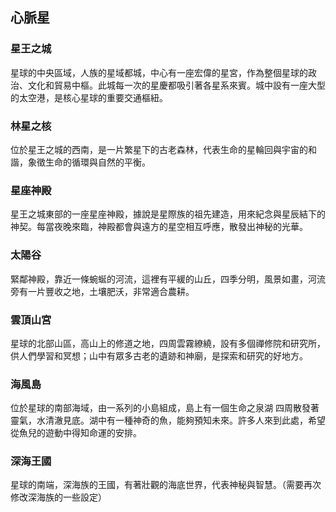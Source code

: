 ## 心脈星
### 星王之城
星球的中央區域，人族的星域都城，中心有一座宏偉的星宮，作為整個星球的政治、文化和貿易中樞。此城每一次的星慶都吸引著各星系來賓。城中設有一座大型的太空港，是核心星球的重要交通樞紐。

### 林星之核
位於星王之城的西南，是一片繁星下的古老森林，代表生命的星輪回與宇宙的和諧，象徵生命的循環與自然的平衡。

### 星座神殿
星王之城東部的一座星座神殿，據說是星際族的祖先建造，用來紀念與星辰結下的神契。每當夜晚來臨，神殿都會與遠方的星空相互呼應，散發出神秘的光華。

### 太陽谷
緊鄰神殿，靠近一條蜿蜒的河流，這裡有平緩的山丘，四季分明，風景如畫，河流旁有一片豐收之地，土壤肥沃，非常適合農耕。

### 雲頂山宮
星球的北部山區，高山上的修道之地，四周雲霧繚繞，設有多個禪修院和研究所，供人們學習和冥想；山中有眾多古老的遺跡和神廟，是探索和研究的好地方。

### 海風島
位於星球的南部海域，由一系列的小島組成，島上有一個生命之泉湖 四周散發著靈氣，水清澈見底。湖中有一種神奇的魚，能夠預知未來。許多人來到此處，希望從魚兒的遊動中得知命運的安排。

### 深海王國
星球的南端，深海族的王國，有著壯觀的海底世界，代表神秘與智慧。（需要再次修改深海族的一些設定）
